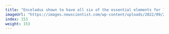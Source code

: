 ```yaml
---
title: "Enceladus shown to have all six of the essential elements for life"
imageUrl: "https://images.newscientist.com/wp-content/uploads/2022/09/21140513/SEI_126315279.jpg?width=600"
index: 153
weight: 153
---
```

